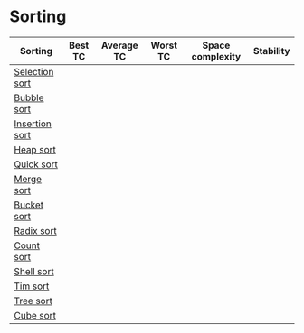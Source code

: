 # Sorting
| Sorting | Best TC | Average TC| Worst TC| Space complexity | Stability |
| --- | --- | --- | --- | --- | --- |
| [Selection sort]() |
| [Bubble sort]() |
| [Insertion sort](insertion_sort/README.md) |
| [Heap sort]() |
| [Quick sort]() |
| [Merge sort]() |
| [Bucket sort]() |
| [Radix sort]() |
| [Count sort]() |
| [Shell sort]() |
| [Tim sort]() |
| [Tree sort]() |
| [Cube sort]() |
